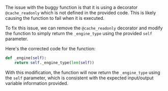 The issue with the buggy function is that it is using a decorator `@cache_readonly` which is not defined in the provided code. This is likely causing the function to fail when it is executed.

To fix this issue, we can remove the `@cache_readonly` decorator and modify the function to simply return the `_engine_type` using the provided `self` parameter.

Here's the corrected code for the function:

```python
def _engine(self):
    return self._engine_type(len(self))
```

With this modification, the function will now return the `_engine_type` using the `self` parameter, which is consistent with the expected input/output variable information provided.
